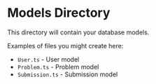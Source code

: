
# Models Directory

This directory will contain your database models.

Examples of files you might create here:
- `User.ts` - User model
- `Problem.ts` - Problem model
- `Submission.ts` - Submission model
